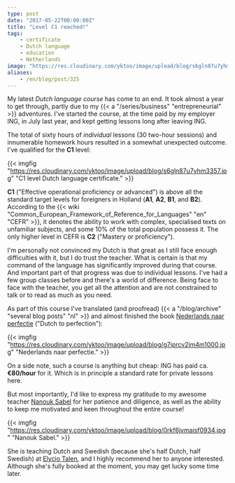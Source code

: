 ```yaml
---
type: post
date: "2017-05-22T00:00:00Z"
title: "Level C1 reached!"
tags:
    - certificate
    - Dutch language
    - education
    - Netherlands
image: "https://res.cloudinary.com/yktoo/image/upload/blog/s6gln87u7yhm3357.jpg"
aliases:
    - /en/blog/post/325
---
```


My latest *Dutch language course* has come to an end. It took almost a year to get through, partly due to my {{< a "/series/business" "entrepreneurial" >}} adventures. I've started the course, at the time paid by my employer ING, in July last year, and kept getting lessons long after leaving ING.

<!--more-->

The total of sixty hours of *individual* lessons (30 two-hour sessions) and innumerable homework hours resulted in a somewhat unexpected outcome. I've qualified for the **C1** level:

{{< imgfig "https://res.cloudinary.com/yktoo/image/upload/blog/s6gln87u7yhm3357.jpg" "C1 level Dutch language certificate." >}}

**C1** ("Effective operational proficiency or advanced") is above all the standard target levels for foreigners in Holland (**A1**, **A2**, **B1**, and **B2**). According to the {{< wiki "Common_European_Framework_of_Reference_for_Languages" "en" "CEFR" >}}, it denotes the ability to work with complex, specialised texts on unfamiliar subjects, and some 10% of the total population possess it. The only higher level in CEFR is **C2** ("Mastery or proficiency").

I'm personally not convinced my Dutch is that great as I still face enough difficulties with it, but I do trust the teacher. What is certain is that my command of the language has significantly improved during that course. And important part of that progress was due to individual lessons. I've had a few group classes before and there's a world of difference. Being face to face with the teacher, you get all the attention and are not constrained to talk or to read as much as you need.

As part of this course I've translated (and proofread) {{< a "/blog/archive" "several blog posts" "nl" >}} and almost finished the book [Nederlands naar perfectie](https://shop.coutinho.nl/store_nl/nederlands-naar-perfectie.html) ("Dutch to perfection"):

{{< imgfig "https://res.cloudinary.com/yktoo/image/upload/blog/g7iprcv2jm4m1000.jpg" "Nederlands naar perfectie." >}}

On a side note, such a course is anything but cheap: ING has paid ca. **€80/hour** for it. Which is in principle a standard rate for private lessons here.

But most importantly, I'd like to express my gratitude to my awesome teacher [Nanouk Sabel](https://www.linkedin.com/in/nanouksabel/) for her patience and diligence, as well as the ability to keep me motivated and keen throughout the entire course!

{{< imgfig "https://res.cloudinary.com/yktoo/image/upload/blog/0rkf6jvmaisf0934.jpg" "Nanouk Sabel." >}}

She is teaching Dutch and Swedish (because she's half Dutch, half Swedish) at [Elycio Talen](http://elyciotalen.nl/), and I highly recommend her to anyone interested. Although she's fully booked at the moment, you may get lucky some time later.
